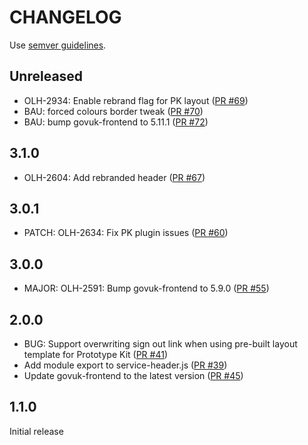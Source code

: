 # CHANGELOG

Use [semver guidelines](https://semver.org/).

## Unreleased
- OLH-2934: Enable rebrand flag for PK layout ([PR #69](https://github.com/govuk-one-login/service-header/pull/69))
- BAU: forced colours border tweak ([PR #70](https://github.com/govuk-one-login/service-header/pull/70))
- BAU: bump govuk-frontend to 5.11.1 ([PR #72](https://github.com/govuk-one-login/service-header/pull/72))

## 3.1.0
- OLH-2604: Add rebranded header ([PR #67](https://github.com/govuk-one-login/service-header/pull/67))

## 3.0.1
- PATCH: OLH-2634: Fix PK plugin issues ([PR #60](https://github.com/govuk-one-login/service-header/pull/60))


## 3.0.0
- MAJOR: OLH-2591: Bump govuk-frontend to 5.9.0 ([PR #55](https://github.com/govuk-one-login/service-header/pull/55))

## 2.0.0

- BUG: Support overwriting sign out link when using pre-built layout template for Prototype Kit ([PR #41](https://github.com/govuk-one-login/service-header/pull/41))
- Add module export to service-header.js ([PR #39](https://github.com/govuk-one-login/service-header/pull/39))
- Update govuk-frontend to the latest version ([PR #45](https://github.com/govuk-one-login/service-header/pull/45))

## 1.1.0

Initial release
